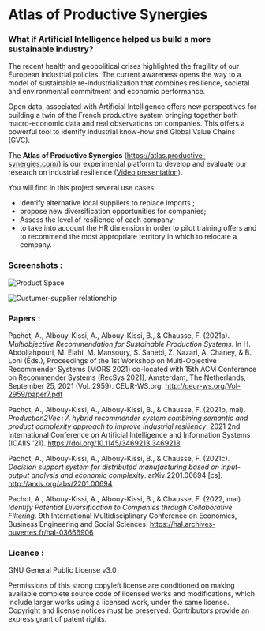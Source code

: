 # Atlas of Productive Synergies

### What if Artificial Intelligence helped us build a more sustainable industry? #

The recent health and geopolitical crises highlighted the fragility of our European industrial policies. The current awareness opens the way to a model of sustainable re-industrialization that combines resilience, societal and environmental commitment and economic performance.

Open data, associated with Artificial Intelligence offers new perspectives for building a twin of the French productive system bringing together both macro-economic data and real observations on companies. This offers a powerful tool to identify industrial know-how and Global Value Chains (GVC). 

The **Atlas of Productive Synergies** (<https://atlas.productive-synergies.com/>) is our experimental platform to develop and evaluate our research on industrial resilience ([Video presentation](https://www.youtube.com/watch?v=UmKzEqd6fa0 "Video presentation")).

You will find in this project several use cases: 
* identify alternative local suppliers to replace imports ;
* propose new diversification opportunities for companies;
* Assess the level of resilience of each company;
* to take into account the HR dimension in order to pilot training offers and to recommend the most appropriate territory in which to relocate a company.


### Screenshots : #
![Product Space](https://github.com/apachot/Atlas-Productive-Synergies/blob/main/screenshots/Product_space_CF_atlas.png?raw=true "Product Space")

![Custumer-supplier relationship](https://github.com/apachot/Atlas-Productive-Synergies/blob/main/screenshots/Recommandation_alternatives.png?raw=true "Custumer-supplier relationship")

### Papers : #

Pachot, A., Albouy-Kissi, A., Albouy-Kissi, B., & Chausse, F. (2021a). *Multiobjective Recommendation for Sustainable Production Systems*. In H. Abdollahpouri, M. Elahi, M. Mansoury, S. Sahebi, Z. Nazari, A. Chaney, & B. Loni (Éds.), Proceedings of the 1st Workshop on Multi-Objective Recommender Systems (MORS 2021) co-located with 15th ACM Conference on Recommender Systems (RecSys 2021), Amsterdam, The Netherlands, September 25, 2021 (Vol. 2959). CEUR-WS.org. http://ceur-ws.org/Vol-2959/paper7.pdf

Pachot, A., Albouy-Kissi, A., Albouy-Kissi, B., & Chausse, F. (2021b, mai). *Production2Vec : A hybrid recommender system combining semantic and product complexity approach to improve industrial resiliency*. 2021 2nd International Conference on Artificial Intelligence and Information Systems (ICAIIS ’21). https://doi.org/10.1145/3469213.3469218

Pachot, A., Albouy-Kissi, A., Albouy-Kissi, B., & Chausse, F. (2021c). *Decision support system for distributed manufacturing based on input-output analysis and economic complexity*. arXiv:2201.00694 [cs]. http://arxiv.org/abs/2201.00694

Pachot, A., Albouy-Kissi, A., Albouy-Kissi, B., & Chausse, F. (2022, mai). *Identify Potential Diversification to Companies through Collaborative Filtering*. 9th International Multidisciplinary Conference on Economics, Business Engineering and Social Sciences. https://hal.archives-ouvertes.fr/hal-03666906

### Licence : #
GNU General Public License v3.0

Permissions of this strong copyleft license are conditioned on making available complete source code of licensed works and modifications, which include larger works using a licensed work, under the same license. Copyright and license notices must be preserved. Contributors provide an express grant of patent rights.
